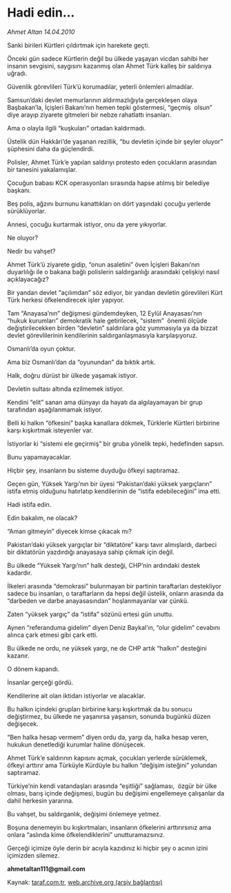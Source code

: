 # Hadi edin...

*Ahmet Altan 14.04.2010*

<div class="yazi"><p>Sanki birileri Kürtleri çıldırtmak için harekete geçti.</p>
<p>Önceki gün sadece Kürtlerin değil bu ülkede yaşayan vicdan sahibi her insanın sevgisini, saygısını kazanmış olan Ahmet Türk kalleş bir saldırıya uğradı.</p>
<p>Güvenlik görevlileri Türk’ü korumadılar, yeterli önlemleri almadılar.</p>
<p>Samsun’daki devlet memurlarının aldırmazlığıyla gerçekleşen olaya Başbakan’la, İçişleri Bakanı’nın hemen tepki göstermesi, “geçmiş  olsun” diye arayıp ziyarete gitmeleri bir nebze rahatlattı insanları.</p>
<p>Ama o olayla ilgili “kuşkuları” ortadan kaldırmadı.</p>
<p>Üstelik dün Hakkâri’de yaşanan rezillik, “bu devletin içinde bir şeyler oluyor” şüphesini daha da güçlendirdi.</p>
<p>Polisler, Ahmet Türk’e yapılan saldırıyı protesto eden çocukların arasından bir tanesini yakalamışlar.</p>
<p>Çocuğun babası KCK operasyonları sırasında hapse atılmış bir belediye başkanı.</p>
<p>Beş polis, ağzını burnunu kanattıkları on dört yaşındaki çocuğu yerlerde sürüklüyorlar.</p>
<p>Annesi, çocuğu kurtarmak istiyor, onu da yere yıkıyorlar.</p>
<p>Ne oluyor?</p>
<p>Nedir bu vahşet?</p>
<p>Ahmet Türk’ü ziyarete gidip, “onun asaletini” öven İçişleri Bakanı’nın duyarlılığı ile o bakana bağlı polislerin saldırganlığı arasındaki çelişkiyi nasıl açıklayacağız?</p>
<p>Bir yandan devlet “açılımdan” söz ediyor, bir yandan devletin görevlileri Kürt Türk herkesi öfkelendirecek işler yapıyor.</p>
<p>Tam “Anayasa’nın” değişmesi gündemdeyken, 12 Eylül Anayasası’nın  “hukuk kurumları” demokratik hale getirilecek, “sistem”  önemli ölçüde değiştirilecekken birden “devletin” saldırılara göz yummasıyla ya da bizzat devlet görevlilerinin kendilerinin saldırganlaşmasıyla karşılaşıyoruz.</p>
<p>Osmanlı’da oyun çoktur.</p>
<p>Ama biz Osmanlı’dan da “oyunundan” da bıktık artık.</p>
<p>Halk, doğru dürüst bir ülkede yaşamak istiyor.</p>
<p>Devletin sultası altında ezilmemek istiyor.</p>
<p>Kendini “elit” sanan ama dünyayı da hayatı da algılayamayan bir grup tarafından aşağılanmamak istiyor.</p>
<p>Belli ki halkın “öfkesini” başka kanallara dökmek, Türklerle Kürtleri birbirine karşı kışkırtmak isteyenler var.</p>
<p>İstiyorlar ki “sistemi ele geçirmiş” bir gruba yönelik tepki, hedefinden sapsın.</p>
<p>Bunu yapamayacaklar.</p>
<p>Hiçbir şey, insanların bu sisteme duyduğu öfkeyi saptıramaz.</p>
<p>Geçen gün, Yüksek Yargı’nın bir üyesi “Pakistan’daki yüksek yargıçların”  istifa etmiş olduğunu hatırlatıp kendilerinin de “istifa edebileceğini” ima etti.</p>
<p>Hadi istifa edin.</p>
<p>Edin bakalım, ne olacak?</p>
<p>“Aman gitmeyin” diyecek kimse çıkacak mı?</p>
<p>Pakistan’daki yüksek yargıçlar bir “diktatöre” karşı tavır almışlardı, darbeci bir diktatörün yazdırdığı anayasaya sahip çıkmak için değil.</p>
<p>Bu ülkede “Yüksek Yargı’nın” halk desteği, CHP’nin ardındaki destek kadardır.</p>
<p>İlkeleri arasında “demokrasi” bulunmayan bir partinin taraftarları destekliyor sadece bu insanları, o taraftarların da hepsi değil üstelik, onların arasında da “darbeden ve darbe anayasasından” hoşlanmayanlar var çünkü.</p>
<p>Zaten “yüksek yargıç” da “istifa” sözünü ertesi gün unuttu.</p>
<p>Aynen “referanduma gidelim” diyen Deniz Baykal’ın, “olur gidelim” cevabını  alınca çark etmesi gibi çark etti.</p>
<p>Bu ülkede ne ordu, ne yüksek yargı, ne de CHP artık “halkın” desteğini kazanır.</p>
<p>O dönem kapandı.</p>
<p>İnsanlar gerçeği gördü.</p>
<p>Kendilerine ait olan iktidarı istiyorlar ve alacaklar.</p>
<p>Bu halkın içindeki grupları birbirine karşı kışkırtmak da bu sonucu değiştirmez, bu ülkede ne yaşanırsa yaşansın, sonunda bugünkü düzen değişecek.</p>
<p>“Ben halka hesap vermem” diyen ordu da, yargı da, halka hesap veren, hukukun denetlediği kurumlar haline dönüşecek.</p>
<p>Ahmet Türk’e saldırının kapısını açmak, çocukları yerlerde sürüklemek, öfkeyi arttırır ama Türküyle Kürdüyle bu halkın “değişim isteğini” yolundan saptıramaz.</p>
<p>Türkiye’nin kendi vatandaşları arasında “eşitliği” sağlaması,  özgür bir ülke olması, barış içinde değişmesi, bugün bu değişimi engellemeye çalışanlar da dahil herkesin yararına.</p>
<p>Bu vahşet, bu saldırganlık, değişimi önlemeye yetmez.</p>
<p>Boşuna denemeyin bu kışkırtmaları, insanların öfkelerini arttırırsınız ama onlara “aslında kime öfkelendiklerini” unutturamazsınız.</p>
<p>Gerçeği içimize öyle derin bir acıyla kazıdınız ki hiçbir şey o acının izini içimizden silemez.</p>
<p><b>ahmetaltan111@gmail.com</b></p></div>

Kaynak: [taraf.com.tr](http://www.taraf.com.tr:80/makale/10876.htm), [web.archive.org (arşiv bağlantısı)](http://web.archive.org/web/20100417060815/http://www.taraf.com.tr:80/makale/10876.htm)
